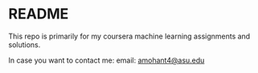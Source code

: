 # README #

This repo is primarily for my coursera machine learning assignments and solutions. 

In case you want to contact me: email: amohant4@asu.edu